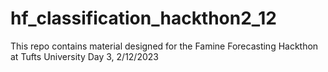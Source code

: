 # hf_classification_hackthon2_12
This repo contains material designed for the Famine Forecasting Hackthon at Tufts University Day 3, 2/12/2023

